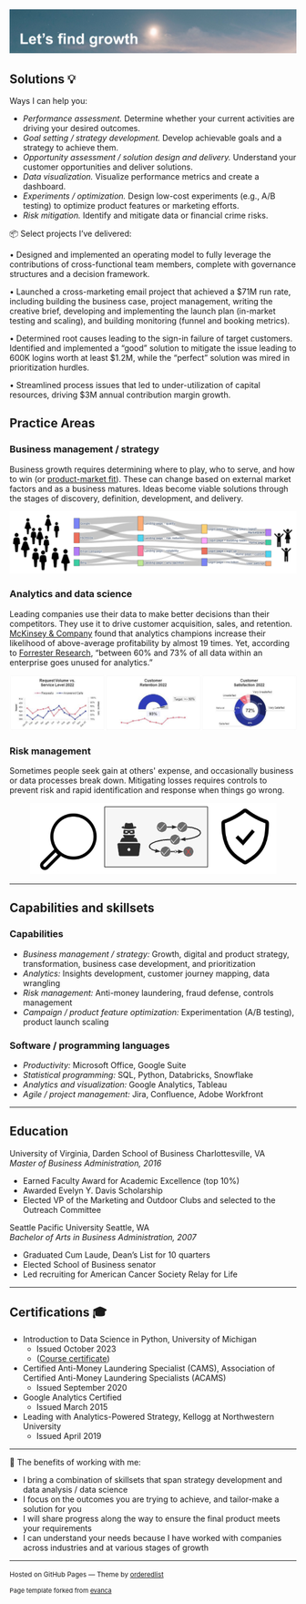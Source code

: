<img src="images/lets find growth.png?raw=true"/>

## Solutions 💡

Ways I can help you:
* <em> Performance assessment.</em> Determine whether your current activities are driving your desired outcomes.
* <em> Goal setting / strategy development.</em> Develop achievable goals and a strategy to achieve them.
* <em> Opportunity assessment / solution design and delivery.</em> Understand your customer opportunities and deliver solutions.
* <em> Data visualization.</em> Visualize performance metrics and create a dashboard.
* <em> Experiments / optimization.</em> Design low-cost experiments (e.g., A/B testing) to optimize product features or marketing efforts.
* <em> Risk mitigation.</em> Identify and mitigate data or financial crime risks.


📦 Select projects I’ve delivered:

• Designed and implemented an operating model to fully leverage the contributions of cross-functional team members, complete with governance structures and a decision framework.

• Launched a cross-marketing email project that achieved a $71M run rate, including building the business case, project management, writing the creative brief, developing and implementing the launch plan (in-market testing and scaling), and building monitoring (funnel and booking metrics).

• Determined root causes leading to the sign-in failure of target customers. Identified and implemented a “good” solution to mitigate the issue leading to 600K logins worth at least $1.2M, while the “perfect” solution was mired in prioritization hurdles.

• Streamlined process issues that led to under-utilization of capital resources, driving $3M annual contribution margin growth.


## Practice Areas

### Business management / strategy 

Business growth requires determining where to play, who to serve, and how to win (or [product-market fit](https://medium.com/@jnvipul/pm-corner-what-is-product-market-fit-pmf-9c087b7edadd)). These can change based on external market factors and as a business matures. Ideas become viable solutions through the stages of discovery, definition, development, and delivery.

<p align="center">
  <img src="images/customer flow logo.png?raw=true"/>
</p>

<!-- 
[Project 1 Title](/sample_page)
-->

### Analytics and data science

Leading companies use their data to make better decisions than their competitors. They use it to drive customer acquisition, sales, and retention. [McKinsey & Company](https://www.mckinsey.com/capabilities/growth-marketing-and-sales/our-insights/five-facts-how-customer-analytics-boosts-corporate-performance) found that analytics champions increase their likelihood of above-average profitability by almost 19 times. Yet, according to [Forrester Research](https://www.forrester.com/blogs/hadoop-is-datas-darling-for-a-reason/), “between 60% and 73% of all data within an enterprise goes unused for analytics.” 

<p align="center">
  <img src="images/Customer service dashboard truncated.png?raw=true"/>
</p>

<!--
[Project 2 Title](/pdf/sample_presentation.pdf)
-->

### Risk management

Sometimes people seek gain at others' expense, and occasionally business or data processes break down. Mitigating losses requires controls to prevent risk and rapid identification and response when things go wrong.

<p align="center">
  <img src="images/stop bad stuff.png?raw=true"/>
</p>

<!--
[Project 3 Title](http://example.com/)
-->

---

## Capabilities and skillsets

### Capabilities
* <em>Business management / strategy:</em> Growth, digital and product strategy, transformation, business case development, and prioritization
* <em>Analytics:</em> Insights development, customer journey mapping, data wrangling
* <em>Risk management:</em> Anti-money laundering, fraud defense, controls management
* <em>Campaign / product feature optimization:</em> Experimentation (A/B testing), product launch scaling

### Software / programming languages
* <em>Productivity:</em> Microsoft Office, Google Suite
* <em>Statistical programming:</em> SQL, Python, Databricks, Snowflake 
* <em>Analytics and visualization:</em> Google Analytics, Tableau
* <em>Agile / project management:</em> Jira, Confluence, Adobe Workfront

---

## Education
University of Virginia, Darden School of Business	Charlottesville, VA
<br>
<em>Master of Business Administration, 2016</em>
* Earned Faculty Award for Academic Excellence (top 10%)
* Awarded Evelyn Y. Davis Scholarship 
* Elected VP of the Marketing and Outdoor Clubs and selected to the Outreach Committee

Seattle Pacific University	Seattle, WA
<br>
<em>Bachelor of Arts in Business Administration, 2007</em>
* Graduated Cum Laude, Dean’s List for 10 quarters
* Elected School of Business senator
* Led recruiting for American Cancer Society Relay for Life

---

## Certifications 🎓
* Introduction to Data Science in Python, University of Michigan 
    * Issued October 2023
    * ([Course certificate](https://www.coursera.org/account/accomplishments/certificate/KWLW2J2NYZ9Y))
* Certified Anti-Money Laundering Specialist (CAMS), Association of Certified Anti-Money Laundering Specialists (ACAMS)
    * Issued September 2020
* Google Analytics Certified
    * Issued March 2015
* Leading with Analytics-Powered Strategy, Kellogg at Northwestern University
    * Issued April 2019
 
---

🤝 The benefits of working with me:
* I bring a combination of skillsets that span strategy development and data analysis / data science
* I focus on the outcomes you are trying to achieve, and tailor-make a solution for you
* I will share progress along the way to ensure the final product meets your requirements
* I can understand your needs because I have worked with companies across industries and at various stages of growth

<!--
### Category Name 2

- [Project 1 Title](http://example.com/)
- [Project 2 Title](http://example.com/)
- [Project 3 Title](http://example.com/)
- [Project 4 Title](http://example.com/)
- [Project 5 Title](http://example.com/)
-->
  
---
<p><small>Hosted on GitHub Pages &mdash; Theme by <a href="https://github.com/orderedlist">orderedlist</a></small></p>
<p style="font-size:11px">Page template forked from <a href="https://github.com/evanca/quick-portfolio">evanca</a></p>
<!-- Remove above link if you don't want to attibute -->
